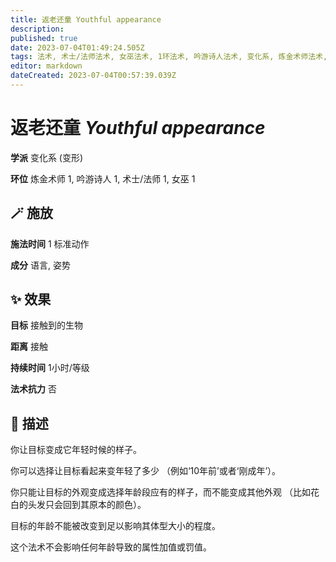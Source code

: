 ```yaml
---
title: 返老还童 Youthful appearance
description: 
published: true
date: 2023-07-04T01:49:24.505Z
tags: 法术, 术士/法师法术, 女巫法术, 1环法术, 吟游诗人法术, 变化系, 炼金术师法术, 变形
editor: markdown
dateCreated: 2023-07-04T00:57:39.039Z
---
```


# **返老还童** *Youthful appearance*

**学派** 变化系 (变形) 

**环位** 炼金术师 1, 吟游诗人 1, 术士/法师 1, 女巫 1

## 🪄 施放

**施法时间** 1 标准动作

**成分** 语言, 姿势

## ✨ 效果 

**目标** 接触到的生物 

**距离** 接触  

**持续时间** 1小时/等级 

**法术抗力** 否

## 📖 描述

你让目标变成它年轻时候的样子。

你可以选择让目标看起来变年轻了多少 （例如‘10年前’或者‘刚成年’）。

你只能让目标的外观变成选择年龄段应有的样子，而不能变成其他外观 （比如花白的头发只会回到其原本的颜色）。

目标的年龄不能被改变到足以影响其体型大小的程度。

这个法术不会影响任何年龄导致的属性加值或罚值。
    